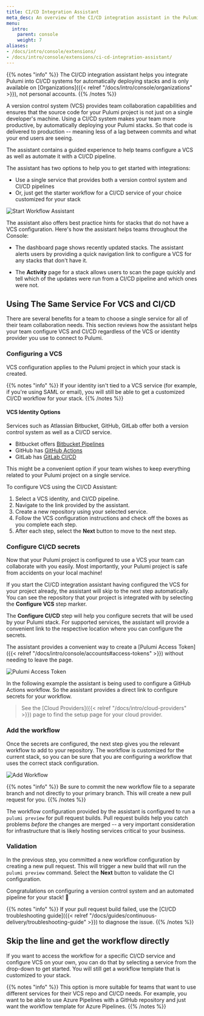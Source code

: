 ```yaml
---
title: CI/CD Integration Assistant
meta_desc: An overview of the CI/CD integration assistant in the Pulumi Console.
menu:
  intro:
    parent: console
    weight: 7
aliases:
- /docs/intro/console/extensions/
- /docs/intro/console/extensions/ci-cd-integration-assistant/
---
```


{{% notes "info" %}}
The CI/CD integration assistant helps you integrate Pulumi into CI/CD systems for automatically deploying stacks and is only available
on [Organizations]({{< relref "/docs/intro/console/organizations" >}}), not personal accounts.
{{% /notes %}}

<!--more-->

A version control system (VCS) provides team collaboration capabilities and ensures that the source code for your Pulumi project is not
just on a single developer's machine. Using a CI/CD system makes your team more productive, by automatically deploying your Pulumi stacks.
So that code is delivered to production -- meaning less of a lag between commits and what your end users are seeing.

The assistant contains a guided experience to help teams configure a VCS as well as automate it with a
CI/CD pipeline.

The assistant has two options to help you to get started with integrations:

* Use a single service that provides both a version control system and CI/CD pipelines
* Or, just get the starter workflow for a CI/CD service of your choice customized for your stack

![Start Workflow Assistant](/images/docs/reference/console/start-workflow-wizard.png)

The assistant also offers best practice hints for stacks that do not have a VCS configuration.
Here's how the assistant helps teams throughout the Console:

* The dashboard page shows recently updated stacks. The assistant alerts users by providing a quick navigation link to configure a VCS
for any stacks that don't have it.

* The **Activity** page for a stack allows users to scan the page quickly and tell which of the updates were run from a
CI/CD pipeline and which ones were not.

## Using The Same Service For VCS and CI/CD

There are several benefits for a team to choose a single service for all of their team collaboration needs.
This section reviews how the assistant helps your team configure VCS and CI/CD regardless of the VCS or identity provider
you use to connect to Pulumi.

### Configuring a VCS

VCS configuration applies to the Pulumi project in which your stack is created.

{{% notes "info" %}}
If your identity isn't tied to a VCS service (for example, if you're using SAML or email), you will still be able to get a customized CI/CD
workflow for your stack.
{{% /notes %}}

#### VCS Identity Options

Services such as Atlassian Bitbucket, GitHub, GitLab offer both a version control system as well as a CI/CD service.

* Bitbucket offers [Bitbucket Pipelines](https://support.atlassian.com/bitbucket-cloud/docs/get-started-with-bitbucket-pipelines/)
* GitHub has [GitHub Actions](https://github.com/features/actions)
* GitLab has [GitLab CI/CD](https://docs.gitlab.com/ce/ci/)

This might be a convenient option if your team wishes to keep everything related to your Pulumi project on a single service.

To configure VCS using the CI/CD Assistant:

1. Select a VCS identity, and CI/CD pipeline.
1. Navigate to the link provided by the assistant.
1. Create a new repository using your selected service.
1. Follow the VCS configuration instructions and check off the boxes as you complete each step.
1. After each step, select the **Next** button to move to the next step.

### Configure CI/CD secrets

Now that your Pulumi project is configured to use a VCS your team can collaborate with you easily.
Most importantly, your Pulumi project is safe from accidents on your local machine!

If you start the CI/CD integration assistant having configured the VCS for your project already,
the assistant will skip to the next step automatically. You can see the repository that your project
is integrated with by selecting the **Configure VCS** step marker.

The **Configure CI/CD** step will help you configure secrets that will be used by your Pulumi stack.
For supported services, the assistant will provide a convenient link to the respective location
where you can configure the secrets.

The assistant provides a convenient way to create a [Pulumi Access Token]({{< relref "/docs/intro/console/accounts#access-tokens" >}})
without needing to leave the page.

![Pulumi Access Token](/images/docs/reference/console/pulumi-access-token.png)

In the following example the assistant is being used to configure a GitHub Actions workflow.
So the assistant provides a direct link to configure secrets for your workflow.

> See the [Cloud Providers]({{< relref "/docs/intro/cloud-providers" >}}) page to find the setup page for your cloud provider.

### Add the workflow

Once the secrets are configured, the next step gives you the relevant workflow to add to your repository.
The workflow is customized for the current stack, so you can be sure that you are configuring a workflow that uses
the correct stack configuration.

![Add Workflow](/images/docs/reference/console/add-workflow.png)

{{% notes "info" %}}
Be sure to commit the new workflow file to a separate branch and not directly to your primary branch. This will create a new pull request for you.
{{% /notes %}}

The workflow configuration provided by the assistant is configured to run a `pulumi preview` for pull request builds.
Pull request builds help you catch problems _before_ the changes are merged -- a very important consideration for infrastructure
that is likely hosting services critical to your business.

### Validation

In the previous step, you committed a new workflow configuration by creating a new pull request. This will trigger a new build
that will run the `pulumi preview` command. Select the **Next** button to validate the CI configuration.

Congratulations on configuring a version control system and an automated pipeline for your stack! 🎉

{{% notes "info" %}}
If your pull request build failed, use the [CI/CD troubleshooting guide]({{< relref "/docs/guides/continuous-delivery/troubleshooting-guide" >}}) to diagnose the issue.
{{% /notes %}}

## Skip the line and get the workflow directly

If you want to access the workflow for a specific CI/CD service and configure VCS on your own,
you can do that by selecting a service from the drop-down to get started. You will
still get a workflow template that is customized to your stack.

{{% notes "info" %}}
This option is more suitable for teams that want to use different services for their VCS repo and CI/CD needs. For example, you want
to be able to use Azure Pipelines with a GitHub repository and just want the workflow template for Azure Pipelines.
{{% /notes %}}
